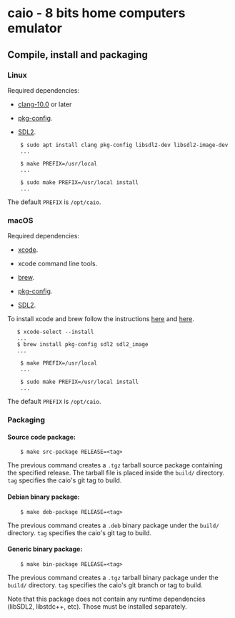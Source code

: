 # caio - 8 bits home computers emulator

## Compile, install and packaging

### Linux

Required dependencies:

* [clang-10.0](https://clang.llvm.org) or later

* [pkg-config](https://www.freedesktop.org/wiki/Software/pkg-config).

* [SDL2](https://libsdl.org).

```
    $ sudo apt install clang pkg-config libsdl2-dev libsdl2-image-dev
    ...
```

```
    $ make PREFIX=/usr/local
    ...
```

```
    $ sudo make PREFIX=/usr/local install
    ...
```

The default `PREFIX` is `/opt/caio`.

### macOS

Required dependencies:

* [xcode](https://developer.apple.com/xcode).

* xcode command line tools.

* [brew](https://brew.sh).

* [pkg-config](https://www.freedesktop.org/wiki/Software/pkg-config).

* [SDL2](https://libsdl.org).

To install xcode and brew follow the instructions
[here](https://developer.apple.com/xcode) and [here](https://brew.sh).

```
   $ xcode-select --install
   ...
   $ brew install pkg-config sdl2 sdl2_image
   ...
```

```
    $ make PREFIX=/usr/local
    ...
```

```
    $ sudo make PREFIX=/usr/local install
    ...
```

The default `PREFIX` is `/opt/caio`.

### Packaging

#### Source code package:

```
    $ make src-package RELEASE=<tag>
```

The previous command creates a `.tgz` tarball source package containing the
specified release. The tarball file is placed inside the `build/` directory.
`tag` specifies the caio's git tag to build.

#### Debian binary package:

```
    $ make deb-package RELEASE=<tag>
```

The previous command creates a `.deb` binary package under the `build/`
directory. `tag` specifies the caio's git tag to build.

#### Generic binary package:

```
    $ make bin-package RELEASE=<tag>
```

The previous command creates a `.tgz` tarball binary package under the
`build/` directory. `tag` specifies the caio's git branch or tag to build.

Note that this package does not contain any runtime dependencies
(libSDL2, libstdc++, etc). Those must be installed separately.

